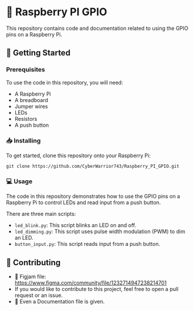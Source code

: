 # 🍓 Raspberry PI GPIO

This repository contains code and documentation related to using the GPIO pins on a Raspberry Pi.

## 🚀 Getting Started

### Prerequisites

To use the code in this repository, you will need:

- A Raspberry Pi
- A breadboard
- Jumper wires
- LEDs
- Resistors
- A push button

### 📥 Installing

To get started, clone this repository onto your Raspberry Pi:

```
git clone https://github.com/CyberWarrior743/Raspberry_PI_GPIO.git
```

### 💻 Usage

The code in this repository demonstrates how to use the GPIO pins on a Raspberry Pi to control LEDs and read input from a push button.

There are three main scripts:

- `led_blink.py`: This script blinks an LED on and off.
- `led_dimming.py`: This script uses pulse width modulation (PWM) to dim an LED.
- `button_input.py`: This script reads input from a push button.

## 🤝 Contributing

- 🎨 Figjam file: https://www.figma.com/community/file/1232714947238214701
- If you would like to contribute to this project, feel free to open a pull request or an issue.
- 📝 Even a Documentation file is given.
